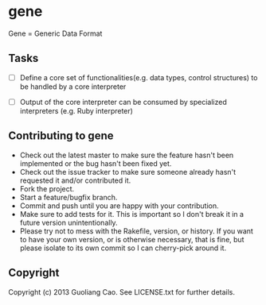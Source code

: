 # gene

Gene = Generic Data Format

## Tasks

- [ ] Define a core set of functionalities(e.g. data types, control structures) to be handled by a core interpreter

- [ ] Output of the core interpreter can be consumed by specialized interpreters (e.g. Ruby interpreter)

## Contributing to gene
 
* Check out the latest master to make sure the feature hasn't been implemented or the bug hasn't been fixed yet.
* Check out the issue tracker to make sure someone already hasn't requested it and/or contributed it.
* Fork the project.
* Start a feature/bugfix branch.
* Commit and push until you are happy with your contribution.
* Make sure to add tests for it. This is important so I don't break it in a future version unintentionally.
* Please try not to mess with the Rakefile, version, or history. If you want to have your own version, or is otherwise necessary, that is fine, but please isolate to its own commit so I can cherry-pick around it.

## Copyright

Copyright (c) 2013 Guoliang Cao. See LICENSE.txt for further details.

